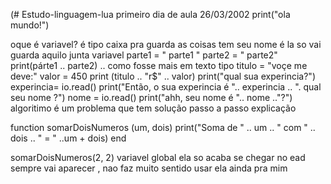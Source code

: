(# Estudo-linguagem-lua
primeiro dia  de aula  26/03/2002 
print("ola mundo!")

oque é variavel? é tipo caixa pra guarda as coisas tem seu nome é la so vai guarda aquilo 
junta variavel  parte1 = " parte1 "
               parte2 =  " parte2"
print(párte1  .. parte2) .. como fosse mais em texto
tipo 
titulo = "voçe me deve:"
valor = 450
print (titulo .. "r$" .. valor)
print("qual sua experincia?")
 experincia= io.read()
print("Então, o sua experincia é ".. experincia .. ". qual seu nome ?")
nome = io.read()
print("ahh, seu nome é ".. nome .."?")
algoritimo  é  um problema  que tem solução  passo a passo explicação

function somarDoisNumeros (um, dois)
    print("Soma de " .. um .. " com " .. dois .. " = " ..um + dois)
end

somarDoisNumeros(2, 2)
variavel global  ela so acaba se  chegar no ead sempre vai aparecer , nao faz muito sentido usar ela ainda pra mim 
